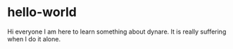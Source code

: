 # hello-world

Hi everyone
I am here to learn something about dynare.
It is really suffering when I do it alone.
